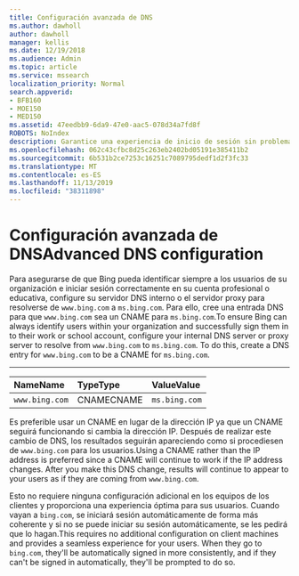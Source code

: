 ```yaml
---
title: Configuración avanzada de DNS
ms.author: dawholl
author: dawholl
manager: kellis
ms.date: 12/19/2018
ms.audience: Admin
ms.topic: article
ms.service: mssearch
localization_priority: Normal
search.appverid:
- BFB160
- MOE150
- MED150
ms.assetid: 47eedbb9-6da9-47e0-aac5-078d34a7fd8f
ROBOTS: NoIndex
description: Garantice una experiencia de inicio de sesión sin problemas para los usuarios mediante la configuración del servidor DNS con CNAME
ms.openlocfilehash: 062c43cfbc8d25c263eb2402bd05191e385411b2
ms.sourcegitcommit: 6b531b2ce7253c16251c7089795dedf1d2f3fc33
ms.translationtype: MT
ms.contentlocale: es-ES
ms.lasthandoff: 11/13/2019
ms.locfileid: "38311898"
---
```

# <a name="advanced-dns-configuration"></a><span data-ttu-id="ac8a5-103">Configuración avanzada de DNS</span><span class="sxs-lookup"><span data-stu-id="ac8a5-103">Advanced DNS configuration</span></span>

<span data-ttu-id="ac8a5-p101">Para asegurarse de que Bing pueda identificar siempre a los usuarios de su organización e iniciar sesión correctamente en su cuenta profesional o educativa, configure su servidor DNS interno o el servidor proxy para resolverse de `www.bing.com` a `ms.bing.com`. Para ello, cree una entrada DNS para que `www.bing.com` sea un CNAME para `ms.bing.com`.</span><span class="sxs-lookup"><span data-stu-id="ac8a5-p101">To ensure Bing can always identify users within your organization and successfully sign them in to their work or school account, configure your internal DNS server or proxy server to resolve from `www.bing.com` to `ms.bing.com`. To do this, create a DNS entry for `www.bing.com` to be a CNAME for `ms.bing.com`.</span></span>
  
****

|<span data-ttu-id="ac8a5-106">**Name**</span><span class="sxs-lookup"><span data-stu-id="ac8a5-106">**Name**</span></span>|<span data-ttu-id="ac8a5-107">**Type**</span><span class="sxs-lookup"><span data-stu-id="ac8a5-107">**Type**</span></span>|<span data-ttu-id="ac8a5-108">**Value**</span><span class="sxs-lookup"><span data-stu-id="ac8a5-108">**Value**</span></span>|
|:-----|:-----|:-----|
|`www.bing.com`  <br/> |<span data-ttu-id="ac8a5-109">CNAME</span><span class="sxs-lookup"><span data-stu-id="ac8a5-109">CNAME</span></span>  <br/> |`ms.bing.com`  <br/> |
   
<span data-ttu-id="ac8a5-p102">Es preferible usar un CNAME en lugar de la dirección IP ya que un CNAME seguirá funcionando si cambia la dirección IP. Después de realizar este cambio de DNS, los resultados seguirán apareciendo como si procediesen de `www.bing.com` para los usuarios.</span><span class="sxs-lookup"><span data-stu-id="ac8a5-p102">Using a CNAME rather than the IP address is preferred since a CNAME will continue to work if the IP address changes. After you make this DNS change, results will continue to appear to your users as if they are coming from `www.bing.com`.</span></span> 
  
<span data-ttu-id="ac8a5-p103">Esto no requiere ninguna configuración adicional en los equipos de los clientes y proporciona una experiencia óptima para sus usuarios. Cuando vayan a `bing.com`, se iniciará sesión automáticamente de forma más coherente y si no se puede iniciar su sesión automáticamente, se les pedirá que lo hagan.</span><span class="sxs-lookup"><span data-stu-id="ac8a5-p103">This requires no additional configuration on client machines and provides a seamless experience for your users. When they go to `bing.com`, they'll be automatically signed in more consistently, and if they can't be signed in automatically, they'll be prompted to do so.</span></span>
